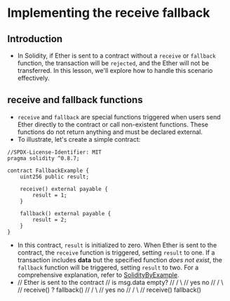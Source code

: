 # Implementing the receive fallback

## Introduction
- In Solidity, if Ether is sent to a contract without a `receive` or `fallback` function, the transaction will be `rejected`, and the Ether will not be transferred. In this lesson, we'll explore how to handle this scenario effectively.

## receive and fallback functions
- `receive` and `fallback` are special functions triggered when users send Ether directly to the contract or call non-existent functions. These functions do not return anything and must be declared external.
- To illustrate, let's create a simple contract:
```
//SPDX-License-Identifier: MIT
pragma solidity ^0.8.7;

contract FallbackExample {
    uint256 public result;

    receive() external payable {
        result = 1;
    }

    fallback() external payable {
        result = 2;
    }
}
```

- In this contract, `result` is initialized to zero. When Ether is sent to the contract, the `receive` function is triggered, setting `result` to one. If a transaction includes **data** but the specified function *does not exist*, the `fallback` function will be triggered, setting `result` to two. For a comprehensive explanation, refer to [SolidityByExample](https://solidity-by-example.org/fallback/).
- // Ether is sent to the contract // is msg.data empty? // / \ // yes no // / \ // receive() ? fallback() // / \ // yes no // / \ // receive() fallback()

##
